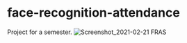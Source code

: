 # face-recognition-attendance

Project for a semester.
![Screenshot_2021-02-21 FRAS](https://user-images.githubusercontent.com/51753810/108620466-670d5780-7452-11eb-9216-3f3b9e35d62e.png)
